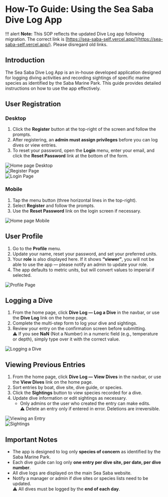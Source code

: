 # How-To Guide: Using the Sea Saba Dive Log App

!!! alert
    **Note:** This SOP reflects the updated Dive Log app following migration. The correct link is [https://sea-saba-self.vercel.app/](https://sea-saba-self.vercel.app/). Please disregard old links.  

## Introduction
The Sea Saba Dive Log App is an in-house developed application designed for logging diving activities and recording sightings of specific marine species as identified by the Saba Marine Park. This guide provides detailed instructions on how to use the app effectively.  

## User Registration  

### Desktop  
1. Click the **Register** button at the top-right of the screen and follow the prompts.  
2. After registering, an **admin must assign privileges** before you can log dives or view entries.  
3. To reset your password, open the **Login** menu, enter your email, and click the **Reset Password** link at the bottom of the form.  

![Home page Desktop](../Images/DiveLog/LoginDesktop.png)  
![Register Page](../Images/DiveLog/Register.png)  
![Login Page](../Images/DiveLog/Login.png)  

### Mobile  
1. Tap the menu button (three horizontal lines in the top-right).  
2. Select **Register** and follow the prompts.  
3. Use the **Reset Password** link on the login screen if necessary.  

![Home page Mobile](../Images/DiveLog/LoginMobile.png)  

## User Profile  
1. Go to the **Profile** menu.  
2. Update your name, reset your password, and set your preferred units.  
3. Your **role** is also displayed here. If it shows **“viewer”**, you will not be able to use the app — please notify an admin to update your role.  
4. The app defaults to metric units, but will convert values to imperial if selected.  

![Profile Page](../Images/DiveLog/Profile.png)  

## Logging a Dive  
1. From the home page, click **Dive Log — Log a Dive** in the navbar, or use the **Dive Log** link on the home page.  
2. Complete the multi-step form to log your dive and sightings.  
3. Review your entry on the confirmation screen before submitting.  
⚠️ If you see **NaN** (Not a Number) in a numeric field (e.g., temperature or depth), simply type over it with the correct value.  

![Logging a Dive](../Images/DiveLog/LogADive.png)  

## Viewing Previous Entries  
1. From the home page, click **Dive Log — View Dives** in the navbar, or use the **View Dives** link on the home page.  
2. Sort entries by boat, dive site, dive guide, or species.  
3. Click the **Sightings** button to view species recorded for a dive.  
4. Update dive information or edit sightings as necessary.  
   - Only admins or the user who created the entry can make edits.  
⚠️ Delete an entry only if entered in error. Deletions are irreversible.  

![Viewing an Entry](../Images/DiveLog/ViewADive.png)  
![Sightings](../Images/DiveLog/Sightings.png)  

## Important Notes  
- The app is designed to log only **species of concern** as identified by the Saba Marine Park.  
- Each dive guide can log only **one entry per dive site, per date, per dive number**.  
- All dive logs are displayed on the main Sea Saba website.  
- Notify a manager or admin if dive sites or species lists need to be updated.  
⚠️ All dives must be logged by the **end of each day**.  

